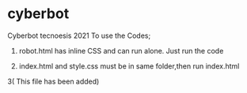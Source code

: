# cyberbot
Cyberbot tecnoesis 2021
 To use the Codes;

 1) robot.html has inline CSS and can run alone. Just run the code

 2) index.html and style.css must be in same folder,then run index.html

 3( This file has been added)